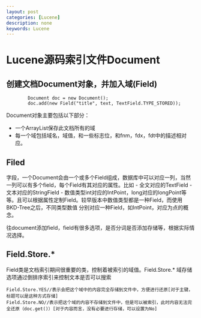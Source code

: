 ```yaml
---
layout: post
categories: [Lucene]
description: none
keywords: Lucene
---
```

# Lucene源码索引文件Document

## 创建文档Document对象，并加入域(Field)
```
        Document doc = new Document();
        doc.add(new Field("title", text, TextField.TYPE_STORED));
```
Document对象主要包括以下部分：
- 一个ArrayList保存此文档所有的域
- 每一个域包括域名，域值，和一些标志位，和fnm，fdx，fdt中的描述相对应。

## Filed
字段，一个Document会由一个或多个Field组成，数据库中可以对应一列，当然一列可以有多个field，每个Field有其对应的属性。比如 - 全文对应的TextField - 文本对应的StringField - 数值类型int对应的IntPoint，long对应的longPoint等等。且可以根据属性定制Field。较早版本中数值类型都是一种Field，而使用BKD-Tree之后，不同类型数值 分别对应一种Field，如IntPoint，对应为点的概念。

往document添加field，field有很多选项，是否分词是否添加存储等，根据实际情况选择。

## Field.Store.*
Field类是文档索引期间很重要的类，控制着被索引的域值。Field.Store.* 域存储选项通过倒排序索引来控制文本是否可以搜索
```
Field.Store.YES//表示会把这个域中的内容完全存储到文件中，方便进行还原[对于主键，标题可以是这种方式存储] 
Field.Store.NO//表示把这个域的内容不存储到文件中，但是可以被索引，此时内容无法完全还原（doc.get()）[对于内容而言，没有必要进行存储，可以设置为No]
```